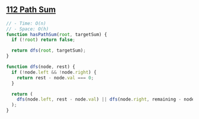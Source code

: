 ## [112 Path Sum](https://leetcode.com/problems/path-sum/description/)

<!-- notecardId: 1758324294372 -->

```js
// - Time: O(n)
// - Space: O(h)
function hasPathSum(root, targetSum) {
  if (!root) return false;

  return dfs(root, targetSum);
}

function dfs(node, rest) {
  if (!node.left && !node.right) {
    return rest - node.val === 0;
  }

  return (
    dfs(node.left, rest - node.val) || dfs(node.right, remaining - node.val)
  );
}
```
